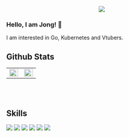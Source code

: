 <p align="center">
  <img src="https://capsule-render.vercel.app/api?type=waving&color=6495ED&height=300&section=header&text=Hello&fontSize=90&animation=fadeIn&fontAlignY=38&desc=World&descAlignY=51&descAlign=62" />
</p>

### Hello, I am Jong! 👋

I am interested in Go, Kubernetes and Vtubers.

## Github Stats
<table><tr><td valign="top" width="50%">

<img src="https://github-readme-stats.vercel.app/api?username=gopher-bell&show_icons=true&theme=tokyonight" align="left" style="width: 100%"/>

</td><td valign="top" width="50%">

<img src="https://github-readme-stats.vercel.app/api/top-langs/?username=gopher-bell&langs_count=4&layout=compact&theme=tokyonight" align="left" style="width: 100%"/>

</td></tr></table>

<br><br>

## Skills
<img src="https://img.shields.io/badge/Go-00ADD8?style=flat&logo=Go&logoColor=white"/> <img src="https://img.shields.io/badge/Kubernetes-326CE5?style=flat&logo=Kubernetes&logoColor=white"/> <img src="https://img.shields.io/badge/Docker-2496ED?style=flat-square&logo=Docker&logoColor=white"/> <img src="https://img.shields.io/badge/PostgreSQL-4169E1?style=flat-square&logo=PostgreSQL&logoColor=white"/> <img src="https://img.shields.io/badge/Apache%20Cassandra-1287B1?style=flat-square&logo=Apache%20Cassandra&logoColor=white"/> <img src="https://img.shields.io/badge/Google%20Cloud-4285F4?style=flat-square&logo=Google%20Cloud&logoColor=white"/> 


<!--
**gopher-bell/gopher-bell** is a ✨ _special_ ✨ repository because its `README.md` (this file) appears on your GitHub profile.

Here are some ideas to get you started:

- 🔭 I’m currently working on ...
- 🌱 I’m currently learning ...
- 👯 I’m looking to collaborate on ...
- 🤔 I’m looking for help with ...
- 💬 Ask me about ...
- 📫 How to reach me: ...
- 😄 Pronouns: ...
- ⚡ Fun fact: ...
-->
